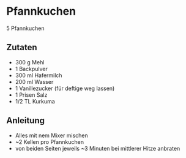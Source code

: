 # Pfannkuchen

5 Pfannkuchen

## Zutaten

* 300 g Mehl
* 1 Backpulver
* 300 ml Hafermilch
* 200 ml Wasser
* 1 Vanillezucker (für deftige weg lassen)
* 1 Prisen Salz
* 1/2 TL Kurkuma

## Anleitung

* Alles mit nem Mixer mischen
* ~2 Kellen pro Pfannkuchen
* von beiden Seiten jeweils ~3 Minuten bei mittlerer Hitze anbraten
